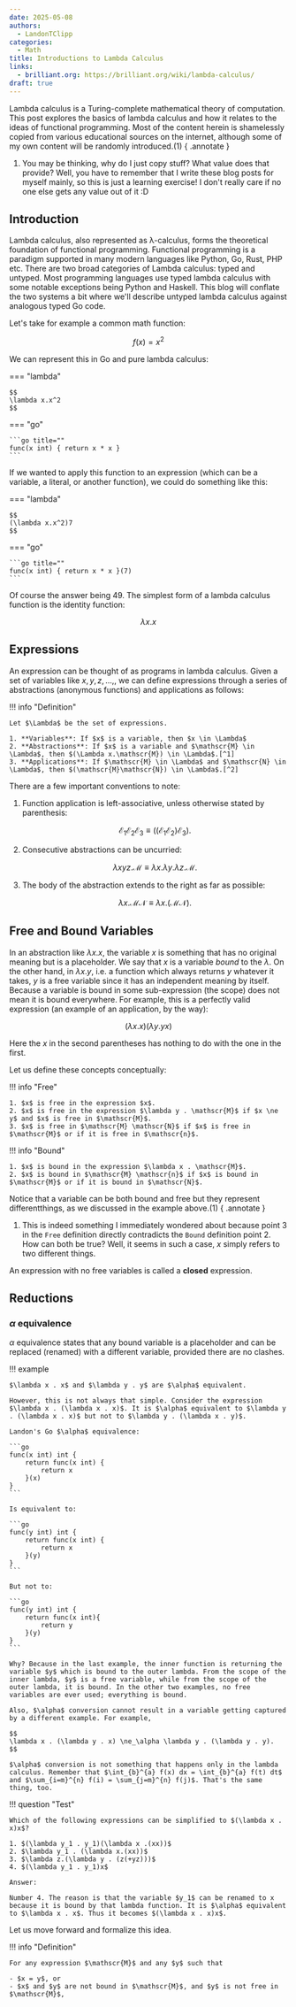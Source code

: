 ```yaml
---
date: 2025-05-08
authors:
  - LandonTClipp
categories:
  - Math
title: Introductions to Lambda Calculus
links:
  - brilliant.org: https://brilliant.org/wiki/lambda-calculus/
draft: true
---
```


Lambda calculus is a Turing-complete mathematical theory of computation. This post explores the basics of lambda calculus and how it relates to the ideas of functional programming. Most of the content herein is shamelessly copied from various educational sources on the internet, although some of my own content will be randomly introduced.(1)
{ .annotate }

1. You may be thinking, why do I just copy stuff? What value does that provide? Well, you have to remember that I write these blog posts for myself mainly, so this is just a learning exercise! I don't really care if no one else gets any value out of it :D

<!-- more -->

## Introduction

Lambda calculus, also represented as λ-calculus, forms the theoretical foundation of functional programming. Functional programming is a paradigm supported in many modern languages like Python, Go, Rust, PHP etc. There are two broad categories of Lambda calculus: typed and untyped. Most programming languages use typed lambda calculus with some notable exceptions being Python and Haskell. This blog will conflate the two systems a bit where we'll describe untyped lambda calculus against analogous typed Go code. 

Let's take for example a common math function:

$$
f(x)=x^2
$$

We can represent this in Go and pure lambda calculus:

=== "lambda"

    $$
    \lambda x.x^2
    $$

=== "go"

    ```go title=""
    func(x int) { return x * x }
    ```


If we wanted to apply this function to an expression (which can be a variable, a literal, or another function), we could do something like this:

=== "lambda"

    $$
    (\lambda x.x^2)7
    $$

=== "go"

    ```go title=""
    func(x int) { return x * x }(7)
    ```

Of course the answer being 49. The simplest form of a lambda calculus function is the identity function:

$$
\lambda x.x
$$

## Expressions

An expression can be thought of as programs in lambda calculus. Given a set of variables like $x,y,z,...,$, we can define expressions through a series of abstractions (anonymous functions) and applications as follows:

!!! info "Definition"

    Let $\Lambda$ be the set of expressions.

    1. **Variables**: If $x$ is a variable, then $x \in \Lambda$
    2. **Abstractions**: If $x$ is a variable and $\mathscr{M} \in \Lambda$, then $(\Lambda x.\mathscr{M}) \in \Lambda$.[^1] 
    3. **Applications**: If $\mathscr{M} \in \Lambda$ and $\mathscr{N} \in \Lambda$, then $(\mathscr{M}\mathscr{N}) \in \Lambda$.[^2]


[^1]: This is essentially saying that if you have another lambda expression $\mathscr{M}$, it's valid to apply that expression as the body of another lambda function.
[^2]: In English, this says that if you have two valid lambda expressions, you can apply those two expressions together as another valid lambda expression.

There are a few important conventions to note:

1. Function application is left-associative, unless otherwise stated by parenthesis:

    $$
    \mathscr{E}_1\mathscr{E}_2\mathscr{E}_3 \equiv ((\mathscr{E}_1\mathscr{E}_2)\mathscr{E}_3).
    $$

2. Consecutive abstractions can be uncurried:

    $$
    \lambda x y z . \mathscr{M} \equiv \lambda x . \lambda y . \lambda z . \mathscr{M}.
    $$

3. The body of the abstraction extends to the right as far as possible:

    $$
    \lambda x . \mathscr{M} \mathscr{N} \equiv \lambda x . (\mathscr{M} \mathscr{N}).
    $$

## Free and Bound Variables

In an abstraction like $\lambda x . x$, the variable $x$ is something that has no original meaning but is a placeholder. We say that $x$ is a variable _bound_ to the $\lambda$. On the other hand, in $\lambda x . y$, i.e. a function which always returns $y$ whatever it takes, $y$ is a free variable since it has an independent meaning by itself. Because a variable is bound in some sub-expression (the scope) does not mean it is bound everywhere. For example, this is a perfectly valid expression (an example of an application, by the way):

$$
(\lambda x . x)(\lambda y . yx)
$$

Here the $x$ in the second parentheses has nothing to do with the one in the first.

Let us define these concepts conceptually:

!!! info "Free"

    1. $x$ is free in the expression $x$.
    2. $x$ is free in the expression $\lambda y . \mathscr{M}$ if $x \ne y$ and $x$ is free in $\mathscr{M}$.
    3. $x$ is free in $\mathscr{M} \mathscr{N}$ if $x$ is free in $\mathscr{M}$ or if it is free in $\mathscr{n}$.

!!! info "Bound"

    1. $x$ is bound in the expression $\lambda x . \mathscr{M}$.
    2. $x$ is bound in $\mathscr{M} \mathscr{n}$ if $x$ is bound in $\mathscr{M}$ or if it is bound in $\mathscr{N}$.

Notice that a variable can be both bound and free but they represent differentthings, as we discussed in the example above.(1)
{ .annotate }

1. This is indeed something I immediately wondered about because point 3 in the `Free` definition directly contradicts the `Bound` definition point 2. How can both be true? Well, it seems in such a case, $x$ simply refers to two different things.

An expression with no free variables is called a **closed** expression.

## Reductions

### $\alpha$ equivalence

$\alpha$ equivalence states that any bound variable is a placeholder and can be replaced (renamed) with a different variable, provided there are no clashes.

!!! example

    $\lambda x . x$ and $\lambda y . y$ are $\alpha$ equivalent.

    However, this is not always that simple. Consider the expression $\lambda x . (\lambda x . x)$. It is $\alpha$ equivalent to $\lambda y . (\lambda x . x)$ but not to $\lambda y . (\lambda x . y)$.

    Landon's Go $\alpha$ equivalence:

    ```go
    func(x int) int { 
        return func(x int) {
            return x
        }(x) 
    }
    ```

    Is equivalent to:

    ```go
    func(y int) int { 
        return func(x int) {
            return x
        }(y) 
    }
    ```

    But not to:

    ```go
    func(y int) int { 
        return func(x int){ 
            return y 
        }(y)
    }
    ```

    Why? Because in the last example, the inner function is returning the variable $y$ which is bound to the outer lambda. From the scope of the inner lambda, $y$ is a free variable, while from the scope of the outer lambda, it is bound. In the other two examples, no free variables are ever used; everything is bound.

    Also, $\alpha$ conversion cannot result in a variable getting captured by a different example. For example,

    $$
    \lambda x . (\lambda y . x) \ne_\alpha \lambda y . (\lambda y . y).
    $$

    $\alpha$ conversion is not something that happens only in the lambda calculus. Remember that $\int_{b}^{a} f(x) dx = \int_{b}^{a} f(t) dt$ and $\sum_{i=m}^{n} f(i) = \sum_{j=m}^{n} f(j)$. That's the same thing, too.

!!! question "Test"

    Which of the following expressions can be simplified to $(\lambda x . x)x$?

    1. $(\lambda y_1 . y_1)(\lambda x .(xx))$
    2. $\lambda y_1 . (\lambda x.(xx))$
    3. $\lambda z.(\lambda y . (z(+yz)))$
    4. $(\lambda y_1 . y_1)x$

    Answer:

    Number 4. The reason is that the variable $y_1$ can be renamed to x because it is bound by that lambda function. It is $\alpha$ equivalent to $\lambda x . x$. Thus it becomes $(\lambda x . x)x$.

Let us move forward and formalize this idea.

!!! info "Definition"

    For any expression $\mathscr{M}$ and any $y$ such that

    - $x = y$, or
    - $x$ and $y$ are not bound in $\mathscr{M}$, and $y$ is not free in $\mathscr{M}$,

    
